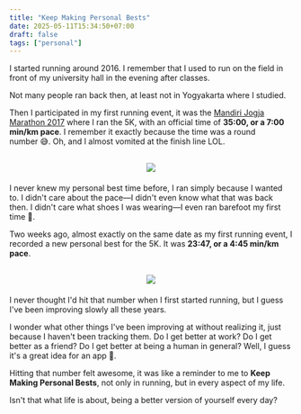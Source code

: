 ```yaml
---
title: "Keep Making Personal Bests"
date: 2025-05-11T15:34:50+07:00
draft: false
tags: ["personal"]
---
```


<!-- Background i am running -->
I started running around 2016. I remember that I used to run on the field in front of my university hall in the evening after classes. 

Not many people ran back then, at least not in Yogyakarta where I studied.

<!-- First event at 2017 and my PB -->
Then I participated in my first running event, it was the <a href="https://www.bankmandiri.co.id/en/news-detail?primaryKey=38496&backUrl=/search%3Fkeywords%3DMy%20name%20is%20MT4WhatsApp%EF%BC%9A%2085294399212%26searchCategory%3D0" target="_blank">Mandiri Jogja Marathon 2017</a> where I ran the 5K, with an official time of **35:00, or a 7:00 min/km pace**. I remember it exactly because the time was a round number 😅. Oh, and I almost vomited at the finish line LOL.

<div style="text-align: center; margin-top: 30px; margin-bottom: 20px;">
    <img src="/assets/mandiri-jogja-marathon-2017.webp" style="max-width: 100%; max-height: 300px; width: auto; height: auto; display: inline-block;">
</div>

I never knew my personal best time before, I ran simply because I wanted to. I didn't care about the pace—I didn't even know what that was back then. I didn't care what shoes I was wearing—I even ran barefoot my first time 🤣.

<!-- Fast forward to 2025 and my PB -->
Two weeks ago, almost exactly on the same date as my first running event, I recorded a new personal best for the 5K. It was **23:47, or a 4:45 min/km pace**. 

<div style="text-align: center; margin-top: 30px; margin-bottom: 20px;">
    <img src="/assets/strava-personal-best-5k.webp" style="max-width: 100%; max-height: 200px; width: auto; height: auto; display: inline-block;">
</div>

I never thought I'd hit that number when I first started running, but I guess I've been improving slowly all these years.

<!-- Reflection on how we need to keep track of things we want to improve -->
I wonder what other things I've been improving at without realizing it, just because I haven't been tracking them. Do I get better at work? Do I get better as a friend? Do I get better at being a human in general? Well, I guess it's a great idea for an app 🧐.

<!-- Keep improving -->
Hitting that number felt awesome, it was like a reminder to me to **Keep Making Personal Bests**, not only in running, but in every aspect of my life.

Isn't that what life is about, being a better version of yourself every day?